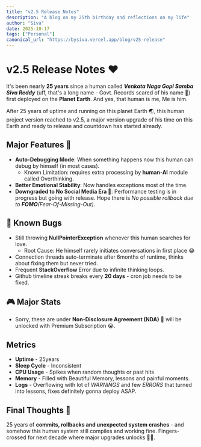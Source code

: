 ```yaml
---
title: "v2.5 Release Notes"
description: "A blog on my 25th birthday and reflections on my life"
author: "Siva"
date: 2025-10-17
tags: ["Personal"]
canonical_url: "https://bysiva.vercel.app/blog/v25-release"
---
```


# v2.5 Release Notes ❤️
It's been nearly **25 years** since a human called **_Venkata Naga Gopi Samba Siva Reddy_** (uff, that's a long name - Govt. Records scared of his name 🫠) first deployed on the **Planet Earth**. And yes, that human is me, Me is him.  

After 25 years of uptime and running on this planet Earth 🌏, this human project version reached to v2.5, a major version upgrade of his time on this Earth and ready to release and countdown has started already.  

## Major Features 🧠
- **Auto-Debugging Mode**: When something happens now this human can debug by himself (in most cases).
  - Known Limitation: requires extra processing by **human-AI** module called Overthinking.
- **Better Emotional Stability**: Now handles exceptions most of the time.
- **Downgraded to No Social Media Era 🫡**: Performance testing is in progress but going with release. Hope there is _No possible rollback due to **FOMO**(Fear-Of-Missing-Out)_.

## 🐞 Known Bugs
- Still throwing **NullPointerException** whenever this human searches for love.
  - Root Cause: He himself rarely initiates conversations in first place 😂
- Connection threads auto-terminate after 6months of runtime, thinks about fixing them but never tried.
- Frequent **StackOverflow** Error due to infinite thinking loops.
- Github timeline streak breaks every **20 days** - cron job needs to be fixed.

## 🎮 Major Stats
- Sorry, these are under **Non-Disclosure Agreement (NDA)** 🏃 will be unlocked with Premium Subscription 😭.

## Metrics
- **Uptime** - 25years
- **Sleep Cycle** - Inconsistent
- **CPU Usage** - Spikes when random thoughts or past hits
- **Memory** - Filled with Beautiful Memory, lessons and painful moments.
- **Logs** - Overflowing with lot of _WARNINGS_ and few _ERRORS_ that turned into lessons, fixes definitely gonna deploy ASAP.

## Final Thoughts 📝
25 years of **commits, rollbacks and unexpected system crashes** - and somehow this human system still compiles and working fine. Fingers-crossed for next decade where major upgrades unlocks 🤞🚀. 
